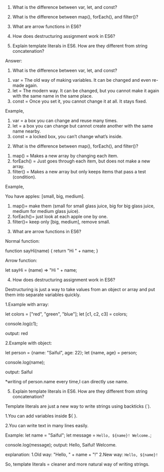 1) What is the difference between var, let, and const?

2) What is the difference between map(), forEach(), and filter()?

3) What are arrow functions in ES6?

4) How does destructuring assignment work in ES6?

5) Explain template literals in ES6. How are they different from string concatenation?








Answer:

1) What is the difference between var, let, and const?

1. var = The old way of making variables. It can be changed and even re-made again.
2. let = The modern way. It can be changed, but you cannot make it again with the same name in the same place.
3. const = Once you set it, you cannot change it at all. It stays fixed.

Example,
1. var = a box you can change and reuse many times.
2. let = a box you can change but cannot create another with the same name nearby.
3. const = a locked box, you can’t change what’s inside.









2) What is the difference between map(), forEach(), and filter()?

1. map() = Makes a new array by changing each item.
2. forEach() = Just goes through each item, but does not make a new array.
3. filter() = Makes a new array but only keeps items that pass a test (condition).

Example,

You have apples: [small, big, medium].
1. map()= make them (small for small glass juice, big for big glass juice, medium for medium glass juice).
2. forEach()= just look at each apple one by one.
3. filter()= keep only [big, medium], remove small.








3) What are arrow functions in ES6?

Normal function:

function sayHi(name) {
  return "Hi " + name;
}


Arrow function:

let sayHi = (name) => "Hi " + name;








4) How does destructuring assignment work in ES6?

Destructuring is just a way to take values from an object or array and put them into separate variables quickly.

1.Example with array:

let colors = ["red", "green", "blue"];
let [c1, c2, c3] = colors;

console.log(c1); 

output: red

2.Example with object:

let person = {name: "Saiful", age: 22};
let {name, age} = person;

console.log(name); 

output: Saiful

*writing of person.name every time,I can directly use name.







5) Explain template literals in ES6. How are they different from string concatenation?

Template literals are just a new way to write strings using backticks (`).

1.You can add variables inside ${ }.

2.You can write text in many lines easily.

Example:
let name = "Saiful";
let message = `Hello, ${name}! Welcome.`;

console.log(message); 
output: Hello, Saiful! Welcome.

explanation:
1.Old way: "Hello, " + name + "!"
2.New way: `Hello, ${name}!`

So, template literals = cleaner and more natural way of writing strings.


